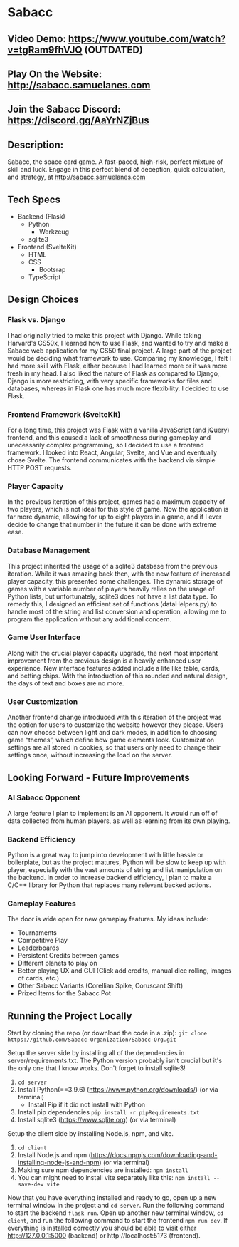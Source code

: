 # Sabacc
## Video Demo: https://www.youtube.com/watch?v=tgRam9fhVJQ (OUTDATED)
## Play On the Website: http://sabacc.samuelanes.com
## Join the Sabacc Discord: https://discord.gg/AaYrNZjBus
## Description:
Sabacc, the space card game. A fast-paced, high-risk, perfect mixture of skill and luck. Engage in this perfect blend of deception, quick calculation, and strategy, at http://sabacc.samuelanes.com

## Tech Specs
- Backend (Flask)
    - Python
        - Werkzeug
    - sqlite3
- Frontend (SvelteKit)
    - HTML
    - CSS
        - Bootsrap
    - TypeScript

## Design Choices
### Flask vs. Django
I had originally tried to make this project with Django. While taking Harvard's CS50x, I learned how to use Flask, and wanted to try and make a Sabacc web application for my CS50 final project. A large part of the project would be deciding what framework to use. Comparing my knowledge, I felt I had more skill with Flask, either because I had learned more or it was more fresh in my head. I also liked the nature of Flask as compared to Django, Django is more restricting, with very specific frameworks for files and databases, whereas in Flask one has much more flexibility. I decided to use Flask.

### Frontend Framework (SvelteKit)
For a long time, this project was Flask with a vanilla JavaScript (and jQuery) frontend, and this caused a lack of smoothness during gameplay and unecessarily complex programming, so I decided to use a frontend framework. I looked into React, Angular, Svelte, and Vue and eventually chose Svelte. The frontend communicates with the backend via simple HTTP POST requests.

### Player Capacity
In the previous iteration of this project, games had a maximum capacity of two players, which is not ideal for this style of game. Now the application is far more dynamic, allowing for up to eight players in a game, and if I ever decide to change that number in the future it can be done with extreme ease.

### Database Management
This project inherited the usage of a sqlite3 database from the previous iteration. While it was amazing back then, with the new feature of increased player capacity, this presented some challenges. The dynamic storage of games with a variable number of players heavily relies on the usage of Python lists, but unfortunately, sqlite3 does not have a list data type. To remedy this, I designed an efficient set of functions (dataHelpers.py) to handle most of the string and list conversion and operation, allowing me to program the application without any additional concern.

### Game User Interface
Along with the crucial player capacity upgrade, the next most important improvement from the previous design is a heavily enhanced user experience. New interface features added include a life like table, cards, and betting chips. With the introduction of this rounded and natural design, the days of text and boxes are no more.

### User Customization
Another frontend change introduced with this iteration of the project was the option for users to customize the website however they please. Users can now choose between light and dark modes, in addition to choosing game “themes”, which define how game elements look. Customization settings are all stored in cookies, so that users only need to change their settings once, without increasing the load on the server.


## Looking Forward - Future Improvements

### AI Sabacc Opponent
A large feature I plan to implement is an AI opponent. It would run off of data collected from human players, as well as learning from its own playing.

### Backend Efficiency
Python is a great way to jump into development with little hassle or boilerplate, but as the project matures, Python will be slow to keep up with player, especially with the vast amounts of string and list manipulation on the backend. In order to increase backend efficiency, I plan to make a C/C++ library for Python that replaces many relevant backed actions.

### Gameplay Features
The door is wide open for new gameplay features. My ideas include:
- Tournaments
- Competitive Play
- Leaderboards
- Persistent Credits between games
- Different planets to play on
- Better playing UX and GUI (Click add credits, manual dice rolling, images of cards, etc.)
- Other Sabacc Variants (Corellian Spike, Coruscant Shift)
- Prized Items for the Sabacc Pot

## Running the Project Locally
Start by cloning the repo (or download the code in a .zip):
`git clone https://github.com/Sabacc-Organization/Sabacc-Org.git`

Setup the server side by installing all of the dependencies in server/requirements.txt. The Python version probably isn't crucial but it's the only one that I know works. Don't forget to install sqlite3!
1. `cd server`
2. Install Python(==3.9.6) (https://www.python.org/downloads/) (or via terminal)
    - Install Pip if it did not install with Python
3. Install pip dependencies `pip install -r pipRequirements.txt`
4. Install sqlite3 (https://www.sqlite.org) (or via terminal)

Setup the client side by installing Node.js, npm, and vite.
1. `cd client`
2. Install Node.js and npm (https://docs.npmjs.com/downloading-and-installing-node-js-and-npm) (or via terminal)
3. Making sure npm dependencies are installed: `npm install`
4. You can might need to install vite separately like this: `npm install --save-dev vite`

Now that you have everything installed and ready to go, open up a new terminal window in the project and `cd server`. Run the following command to start the backend `flask run`. Open up another new terminal window, `cd client`, and run the following command to start the frontend `npm run dev`. If everything is installed correctly you should be able to visit either http://127.0.0.1:5000 (backend) or http://localhost:5173 (frontend).